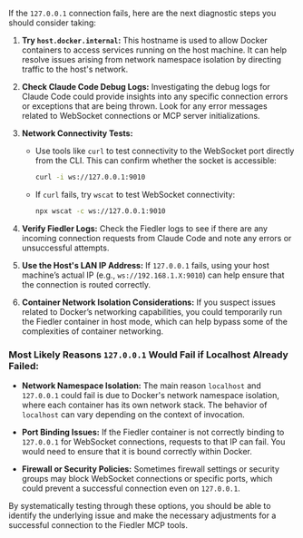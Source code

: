 If the `127.0.0.1` connection fails, here are the next diagnostic steps you should consider taking:

1. **Try `host.docker.internal`:** This hostname is used to allow Docker containers to access services running on the host machine. It can help resolve issues arising from network namespace isolation by directing traffic to the host's network.

2. **Check Claude Code Debug Logs:** Investigating the debug logs for Claude Code could provide insights into any specific connection errors or exceptions that are being thrown. Look for any error messages related to WebSocket connections or MCP server initializations.

3. **Network Connectivity Tests:**
    - Use tools like `curl` to test connectivity to the WebSocket port directly from the CLI. This can confirm whether the socket is accessible:
      ```bash
      curl -i ws://127.0.0.1:9010
      ```

    - If `curl` fails, try `wscat` to test WebSocket connectivity:
      ```bash
      npx wscat -c ws://127.0.0.1:9010
      ```

4. **Verify Fiedler Logs:** Check the Fiedler logs to see if there are any incoming connection requests from Claude Code and note any errors or unsuccessful attempts.

5. **Use the Host's LAN IP Address:** If `127.0.0.1` fails, using your host machine’s actual IP (e.g., `ws://192.168.1.X:9010`) can help ensure that the connection is routed correctly.

6. **Container Network Isolation Considerations:** If you suspect issues related to Docker’s networking capabilities, you could temporarily run the Fiedler container in host mode, which can help bypass some of the complexities of container networking.

### Most Likely Reasons `127.0.0.1` Would Fail if Localhost Already Failed:

- **Network Namespace Isolation:** The main reason `localhost` and `127.0.0.1` could fail is due to Docker's network namespace isolation, where each container has its own network stack. The behavior of `localhost` can vary depending on the context of invocation.

- **Port Binding Issues:** If the Fiedler container is not correctly binding to `127.0.0.1` for WebSocket connections, requests to that IP can fail. You would need to ensure that it is bound correctly within Docker.

- **Firewall or Security Policies:** Sometimes firewall settings or security groups may block WebSocket connections or specific ports, which could prevent a successful connection even on `127.0.0.1`.

By systematically testing through these options, you should be able to identify the underlying issue and make the necessary adjustments for a successful connection to the Fiedler MCP tools.